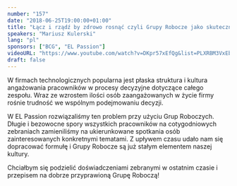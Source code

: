 ```yaml
---
number: "157"
date: "2018-06-25T19:00:00+01:00"
title: "Łącz i rządź by zdrowo rosnąć czyli Grupy Robocze jako skuteczne narzędzie dla rosnących organizacji."
speakers: "Mariusz Kulerski"
lang: "pl"
sponsors: ["BCG", "EL Passion"]
videoURL: "https://www.youtube.com/watch?v=DKpr57xEfQg&list=PLXRBM3VxEbfPF2-ScvE03bQ6pNS-mli99"
draft: false
---
```


W firmach technologicznych popularna jest płaska struktura i kultura angażowania pracowników w procesy decyzyjne dotyczące całego zespołu. Wraz ze wzrostem ilości osób zaangażowanych w życie firmy rośnie trudność we wspólnym podejmowaniu decyzji.

W EL Passion rozwiązaliśmy ten problem przy użyciu Grup Roboczych. Długie i bezowocne spory wszystkich pracowników na cotygodniowych zebraniach zamieniliśmy na ukierunkowane spotkania osób zainteresowanych konkretnymi tematami. Z upływem czasu udało nam się dopracować formułę i Grupy Robocze są już stałym elementem naszej kultury.

Chciałbym się podzielić doświadczeniami zebranymi w ostatnim czasie i przepisem na dobrze przyprawioną Grupę Roboczą!

